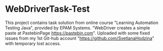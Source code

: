 # WebDriverTask-Test
This project contains task solution from online course "Learning Automation Testing Java", provided by EPAM Systems. 
"WebDriver creates a simple paste at PastebinPage https://pastebin.com".
Uploaded with some fixed issues from my 1st Git-hub account "https://github.com/SvetlanaHodzina" with temporary lost access.
